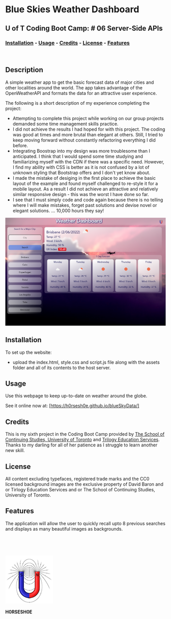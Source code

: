 
# <Your-Project-Title>Blue Skies Weather Dashboard
## U of T Coding Boot Camp: # 06 Server-Side APIs 
### [Installation](#installation)  - [Usage](#usage)  - [Credits](#credits)  - [License](#license) - [Features](#Features)
&nbsp;
## Description
A simple weather app to get the basic forecast data of major cities and other localities around the world.  The app takes advantage of the OpenWeatherAPI and formats the data for an attractive user experience.

The following is a short description of my experience completing the project:

- Attempting to complete this project while working on our group projects demanded some time management skills practice.
- I did not achieve the results I had hoped for with this project.  The coding was good at times and more brutal than elegant at others.  Still, I tried to keep moving forward without constantly refactoring everything I did before.
- Integrating Boostrap into my design was more troublesome than I anticipated.  I think that I would spend some time studying and familiarizing myself with the CDN if there was a specific need.  However, I find my ability with CSS is better as it is not confused by a lot of unknown styling that Bootstrap offers and I don't yet know about.
- I made the mistake of desiging in the first place to achieve the basic layout of the example and found myself challenged to re-style it for a mobile layout.  As a result I did not achieve an attractive and relatively similar responsive design - this was the worst I have done so far.
- I see that I must simply code and code again because there is no telling where I will make mistakes, forget past solutions and devise novel or elegant solutions. ... 10,000 hours they say!

![Screenshot](./assets/images/screenshot.png)

## Installation
To set up the website:
 - upload the index.html, style.css and script.js file along with the assets folder and all of its contents to the host server. 
## Usage
Use this webpage to keep up-to-date on weather around the globe.

See it online now at: [https://h0rsesh0e.github.io/blueSkyData/]

## Credits
This is my sixth project in the Coding Boot Camp provided by [The School of Continuing Studies, University of Toronto](https://learn.utoronto.ca/) and [Trilogy Education Services](https://www.trilogyed.com/).  Thanks to my darling for all of her patience as I struggle to learn another new skill.

## License
All content excluding typefaces, registered trade marks and the CC0 licensed background images are the exclusive property of David Baron and or Tirlogy Education Services and or The School of Continuing Studies, University of Toronto.

## Features
The application will allow the user to quickly recall upto 8 previous searches and displays as many beautiful images as backgrounds.



&nbsp;

&nbsp;

![test](./assets/images/toroid.png)


**H0RSESH0E**
